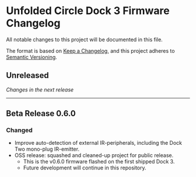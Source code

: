 # Unfolded Circle Dock 3 Firmware Changelog

All notable changes to this project will be documented in this file.

The format is based on [Keep a Changelog](https://keepachangelog.com/en/1.0.0/),
and this project adheres to [Semantic Versioning](https://semver.org/spec/v2.0.0.html).

## Unreleased

_Changes in the next release_

---

## Beta Release 0.6.0
### Changed
- Improve auto-detection of external IR-peripherals, including the Dock Two mono-plug IR-emitter.
- OSS release: squashed and cleaned-up project for public release.
  - This is the v0.6.0 firmware flashed on the first shipped Dock 3.
  - Future development will continue in this repository.
